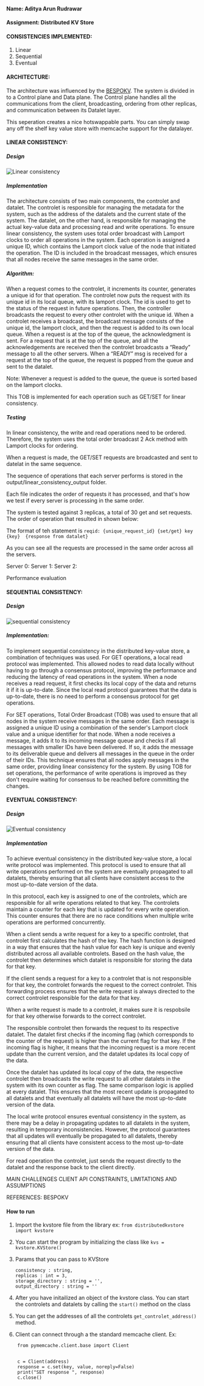 #### Name: Aditya Arun Rudrawar
#### Assignment: Distributed KV Store

#### CONSISTENCIES IMPLEMENTED:
1. Linear
2. Sequential
3. Eventual

#### ARCHITECTURE:

The architecture was influenced by the [BESPOKV](https://dl.acm.org/doi/abs/10.1109/SC.2018.00005?download=true). The system is divided in to a Control plane and Data plane. The Control plane handles all the communications from the client, broadcasting, ordering from other replicas, and communication between its Datalet layer.

This seperation creates a nice hotswappable parts.
You can simply swap any off the shelf key value store with memcache support for the datalayer.


#### LINEAR CONSISTENCY:
##### Design	
![Linear consistency](https://user-images.githubusercontent.com/30310911/235394433-09fdf55a-ab44-47c6-affc-0824b2ecf5e4.png)

##### Implementation
The architecture consists of two main components, the controlet and datalet. The controlet is responsible for managing the metadata for the system, such as the address of the datalets and the current state of the system. The datalet, on the other hand, is responsible for managing the actual key-value data and processing read and write operations. To ensure linear consistency, the system uses total order broadcast with Lamport clocks to order all operations in the system. Each operation is assigned a unique ID, which contains the Lamport clock value of the node that initiated the operation. The ID is included in the broadcast messages, which ensures that all nodes receive the same messages in the same order. 

##### Algorithm:
When a request comes to the controlet, it increments its counter, generates a unique id for that operation.
The controlet now puts the request with its unique id in its local queue, with its lamport clock. The id is used to get to the status of the request in future operations. Then, the controller broadcasts the request to every other controlet with the unique id.
When a controlet receives a broadcast, the broadcast message consists of the unique id, the lamport clock, and then the request is added to its own local queue.
When a request is at the top of the queue, the acknowledgment is sent.
For a request that is at the top of the queue, and all the acknowledgements are received then the controlet broadcasts a “Ready” message to all the other servers.
When a “READY”  msg is received for a request at the top of the queue, the request is popped from the queue and sent to the datalet.

Note: Whenever a request is added to the queue, the queue is sorted based on the lamport clocks.

This TOB is implemented for each operation such as GET/SET for linear consistency.

##### Testing
In linear consistency, the write and read operations need to be ordered. Therefore, the system uses the total order broadcast 2 Ack method with Lamport clocks for ordering.

When a request is made, the GET/SET requests are broadcasted and sent to datelat in the same sequence.

The sequence of operations that each server performs is stored in the output/linear_consistency_output folder.

Each file indicates the order of requests it has processed, and that's how we test if every server is processing in the same order.

The system is tested against 3 replicas, a total of 30 get and set requests. The order of operation that resulted in shown below:

The format of teh statement is 
`reqid: {unique_request_id} {set/get} key {key}  {response from datalet}`

As you can see all the requests are processed in the same order across all the servers.

Server 0:
Server 1:
Server 2:

Performance evaluation


#### SEQUENTIAL CONSISTENCY:
##### Design
![sequential consistency](https://user-images.githubusercontent.com/30310911/235394449-d19042a4-ca32-4c4c-99d6-87afb7ce96db.png)

##### Implementation:
To implement sequential consistency in the distributed key-value store, a combination of techniques was used. For GET operations, a local read protocol was implemented. This allowed nodes to read data locally without having to go through a consensus protocol, improving the performance and reducing the latency of read operations in the system. When a node receives a read request, it first checks its local copy of the data and returns it if it is up-to-date. Since the local read protocol guarantees that the data is up-to-date, there is no need to perform a consensus protocol for get operations.

For SET operations, Total Order Broadcast (TOB) was used to ensure that all nodes in the system receive messages in the same order. Each message is assigned a unique ID using a combination of the sender's Lamport clock value and a unique identifier for that node. When a node receives a message, it adds it to its incoming message queue and checks if all messages with smaller IDs have been delivered. If so, it adds the message to its deliverable queue and delivers all messages in the queue in the order of their IDs. This technique ensures that all nodes apply messages in the same order, providing linear consistency for the system. By using TOB for set operations, the performance of write operations is improved as they don't require waiting for consensus to be reached before committing the changes.

#### EVENTUAL CONSISTENCY:
##### Design
![Eventual consistency](https://user-images.githubusercontent.com/30310911/235394456-72af64bc-2daa-46f5-ae36-ab21efd9fb66.png)

##### Implementation
To achieve eventual consistency in the distributed key-value store, a local write protocol was implemented. This protocol is used to ensure that all write operations performed on the system are eventually propagated to all datalets, thereby ensuring that all clients have consistent access to the most up-to-date version of the data.

In this protocol, each key is assigned to one of the controlets, which are responsible for all write operations related to that key. The controlets maintain a counter for each key that is updated for every write operation. This counter ensures that there are no race conditions when multiple write operations are performed concurrently.

When a client sends a write request for a key to a specific controlet, that controlet first calculates the hash of the key. The hash function is designed in a way that ensures that the hash value for each key is unique and evenly distributed across all available controlets. Based on the hash value, the controlet then determines which datalet is responsible for storing the data for that key.

If the client sends a request for a key to a controlet that is not responsible for that key, the controlet forwards the request to the correct controlet. This forwarding process ensures that the write request is always directed to the correct controlet responsible for the data for that key. 

When a write request is made to a controlet, it makes sure it is respobsile for that key otherwise forwards to the correct controlet. 

The responsible controlet then forwards the request to its respective datalet. The datalet first checks if the incoming flag (which corresponds to the counter of the request) is higher than the current flag for that key. If the incoming flag is higher, it means that the incoming request is a more recent update than the current version, and the datalet updates its local copy of the data.

Once the datalet has updated its local copy of the data, the respective controlet then broadcasts the write request to all other datalets in the system with its own counter as flag. The same comparison logic is applied at every datalet. This ensures that the most recent update is propagated to all datalets and that eventually all datalets will have the most up-to-date version of the data.

The local write protocol ensures eventual consistency in the system, as there may be a delay in propagating updates to all datalets in the system, resulting in temporary inconsistencies. However, the protocol guarantees that all updates will eventually be propagated to all datalets, thereby ensuring that all clients have consistent access to the most up-to-date version of the data.

For read operation the controlet, just sends the request directly to the datalet and the response back to the client directly.


MAIN CHALLENGES
CLIENT API
CONSTRAINTS, LIMITATIONS AND ASSUMPTIONS

REFERENCES:
BESPOKV


#### How to run
1. Import the kvstore file from the library
ex: `from distributedkvstore import kvstore`

2. You can start the program by initializing the class like `kvs = kvstore.KVStore()`

3. Params that you can pass to KVStore 
    ```
    consistency : string,
    replicas : int = 3,
    storage_directory : string = '',
    output_directory : string = ''
    ```

4. After you have initailized an object of the kvstore class. You can start the controlets and datalets by calling the `start()` method on the class

5. You can get the addresses of all the controlets `get_controlet_address()` method.

6. Client can connect through a the standard memcache client.
Ex: 
```
    from pymemcache.client.base import Client
    
    
    c = Client(address)
    response = c.set(key, value, noreply=False)
    print("SET response ", response)
    c.close()
```